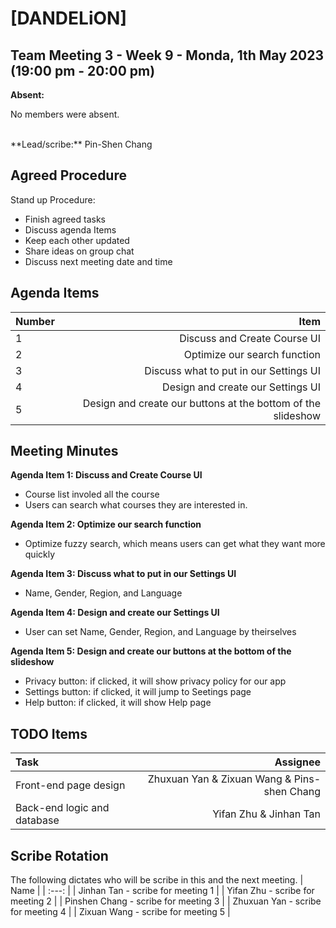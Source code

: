 # [DANDELiON]

## Team Meeting 3 - Week 9 - Monda, 1th May 2023 (19:00 pm - 20:00 pm)
**Absent:**

No members were absent.

<br>
**Lead/scribe:** Pin-Shen Chang

## Agreed Procedure
Stand up Procedure: 

- Finish agreed tasks
- Discuss agenda Items
- Keep each other updated
- Share ideas on group chat
- Discuss next meeting date and time

## Agenda Items
| Number | Item |
| :--- | ---: |
| 1 | Discuss and Create Course UI |
| 2 | Optimize our search function |
| 3 | Discuss what to put in our Settings UI |
| 4 | Design and create our Settings UI |
| 5 | Design and create our buttons at the bottom of the slideshow 

## Meeting Minutes
**Agenda Item 1: Discuss and Create Course UI**

- Course list involed all the course 
- Users can search what courses they are interested in.  

**Agenda Item 2: Optimize our search function**

- Optimize fuzzy search, which means users can get what they want more quickly

**Agenda Item 3: Discuss what to put in our Settings UI**

- Name, Gender, Region, and Language

**Agenda Item 4: Design and create our Settings UI**
- User can set Name, Gender, Region, and Language by theirselves

**Agenda Item 5: Design and create our buttons at the bottom of the slideshow**
- Privacy button: if clicked, it will show privacy policy for our app
- Settings button: if clicked, it will jump to Seetings page
- Help button: if clicked, it will show Help page

## TODO Items
| Task | Assignee |
| :--- | ---: |
| Front-end page design | Zhuxuan Yan & Zixuan Wang & Pins-shen Chang |
| Back-end logic and database | Yifan Zhu & Jinhan Tan |

## Scribe Rotation
The following dictates who will be scribe in this and the next meeting.
| Name |
| :---: |
| Jinhan Tan - scribe for meeting 1 |
|   Yifan Zhu - scribe for meeting 2   |
| Pinshen Chang - scribe for meeting 3 |
|  Zhuxuan Yan - scribe for meeting 4  |
|  Zixuan Wang - scribe for meeting 5  |
